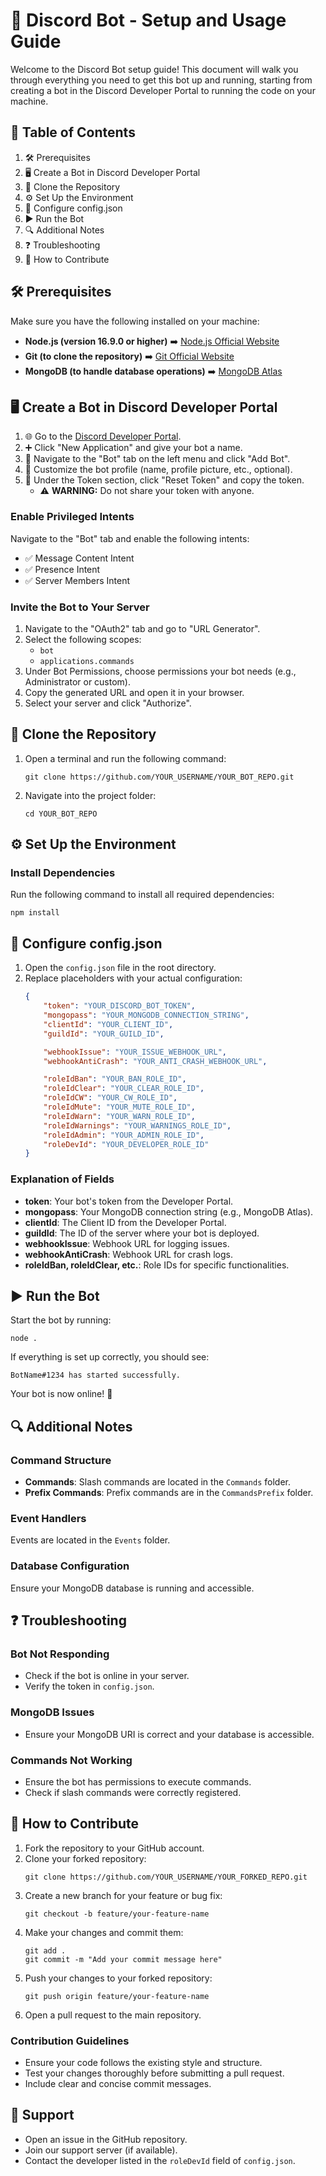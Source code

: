 # 🚀 Discord Bot - Setup and Usage Guide

Welcome to the Discord Bot setup guide! This document will walk you through everything you need to get this bot up and running, starting from creating a bot in the Discord Developer Portal to running the code on your machine.

## 📜 Table of Contents
1. 🛠 Prerequisites
2. 🖥 Create a Bot in Discord Developer Portal
3. 📂 Clone the Repository
4. ⚙️ Set Up the Environment
5. 📝 Configure config.json
6. ▶️ Run the Bot
7. 🔍 Additional Notes
8. ❓ Troubleshooting
9. 🤝 How to Contribute

## 🛠 Prerequisites

Make sure you have the following installed on your machine:

- **Node.js (version 16.9.0 or higher)** ➡️ [Node.js Official Website](https://nodejs.org)
- **Git (to clone the repository)** ➡️ [Git Official Website](https://git-scm.com)
- **MongoDB (to handle database operations)** ➡️ [MongoDB Atlas](https://www.mongodb.com/cloud/atlas)

## 🖥 Create a Bot in Discord Developer Portal

1. 🌐 Go to the [Discord Developer Portal](https://discord.com/developers/applications).
2. ➕ Click "New Application" and give your bot a name.
3. 🔧 Navigate to the "Bot" tab on the left menu and click "Add Bot".
4. 🎨 Customize the bot profile (name, profile picture, etc., optional).
5. 🔑 Under the Token section, click "Reset Token" and copy the token.
   - ⚠️ **WARNING:** Do not share your token with anyone.

### Enable Privileged Intents

Navigate to the "Bot" tab and enable the following intents:
- ✅ Message Content Intent
- ✅ Presence Intent
- ✅ Server Members Intent

### Invite the Bot to Your Server

1. Navigate to the "OAuth2" tab and go to "URL Generator".
2. Select the following scopes:
   - `bot`
   - `applications.commands`
3. Under Bot Permissions, choose permissions your bot needs (e.g., Administrator or custom).
4. Copy the generated URL and open it in your browser.
5. Select your server and click "Authorize".

## 📂 Clone the Repository

1. Open a terminal and run the following command:
   ```
   git clone https://github.com/YOUR_USERNAME/YOUR_BOT_REPO.git
   ```
2. Navigate into the project folder:
   ```
   cd YOUR_BOT_REPO
   ```

## ⚙️ Set Up the Environment

### Install Dependencies

Run the following command to install all required dependencies:
```
npm install
```

## 📝 Configure config.json

1. Open the `config.json` file in the root directory.
2. Replace placeholders with your actual configuration:
   ```json
   {
       "token": "YOUR_DISCORD_BOT_TOKEN",
       "mongopass": "YOUR_MONGODB_CONNECTION_STRING",
       "clientId": "YOUR_CLIENT_ID",
       "guildId": "YOUR_GUILD_ID",

       "webhookIssue": "YOUR_ISSUE_WEBHOOK_URL",
       "webhookAntiCrash": "YOUR_ANTI_CRASH_WEBHOOK_URL",

       "roleIdBan": "YOUR_BAN_ROLE_ID",
       "roleIdClear": "YOUR_CLEAR_ROLE_ID",
       "roleIdCW": "YOUR_CW_ROLE_ID",
       "roleIdMute": "YOUR_MUTE_ROLE_ID",
       "roleIdWarn": "YOUR_WARN_ROLE_ID",
       "roleIdWarnings": "YOUR_WARNINGS_ROLE_ID",
       "roleIdAdmin": "YOUR_ADMIN_ROLE_ID",
       "roleDevId": "YOUR_DEVELOPER_ROLE_ID"
   }
   ```

### Explanation of Fields
- **token**: Your bot's token from the Developer Portal.
- **mongopass**: Your MongoDB connection string (e.g., MongoDB Atlas).
- **clientId**: The Client ID from the Developer Portal.
- **guildId**: The ID of the server where your bot is deployed.
- **webhookIssue**: Webhook URL for logging issues.
- **webhookAntiCrash**: Webhook URL for crash logs.
- **roleIdBan, roleIdClear, etc.**: Role IDs for specific functionalities.

## ▶️ Run the Bot

Start the bot by running:
```
node .
```

If everything is set up correctly, you should see:
```
BotName#1234 has started successfully.
```

Your bot is now online! 🎉

## 🔍 Additional Notes

### Command Structure
- **Commands**: Slash commands are located in the `Commands` folder.
- **Prefix Commands**: Prefix commands are in the `CommandsPrefix` folder.

### Event Handlers
Events are located in the `Events` folder.

### Database Configuration
Ensure your MongoDB database is running and accessible.

## ❓ Troubleshooting

### Bot Not Responding
- Check if the bot is online in your server.
- Verify the token in `config.json`.

### MongoDB Issues
- Ensure your MongoDB URI is correct and your database is accessible.

### Commands Not Working
- Ensure the bot has permissions to execute commands.
- Check if slash commands were correctly registered.

## 🤝 How to Contribute

1. Fork the repository to your GitHub account.
2. Clone your forked repository:
   ```
   git clone https://github.com/YOUR_USERNAME/YOUR_FORKED_REPO.git
   ```
3. Create a new branch for your feature or bug fix:
   ```
   git checkout -b feature/your-feature-name
   ```
4. Make your changes and commit them:
   ```
   git add .
   git commit -m "Add your commit message here"
   ```
5. Push your changes to your forked repository:
   ```
   git push origin feature/your-feature-name
   ```
6. Open a pull request to the main repository.

### Contribution Guidelines
- Ensure your code follows the existing style and structure.
- Test your changes thoroughly before submitting a pull request.
- Include clear and concise commit messages.

## 💬 Support
- Open an issue in the GitHub repository.
- Join our support server (if available).
- Contact the developer listed in the `roleDevId` field of `config.json`.
